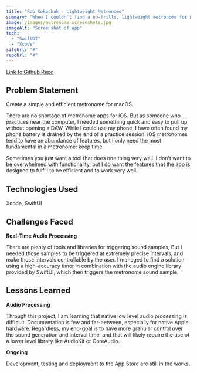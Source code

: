 ```yaml
---
title: "Rob Kokochak - Lightweight Metronome"
summary: "When I couldn't find a no-frills, lightweight metronome for macOS, I decided to build my own using SwiftUI."
image: /images/metronome-screenshots.jpg
imageAlt: "Screenshot of app"
tech:
  - "SwiftUI"
  - "Xcode"
siteUrl: "#"
repoUrl: "#"
---
```


<u><a href="https://github.com/RobKokochak/LightweightMetronome" target="_blank">Link to Github Repo</a></u>

## **Problem Statement**

Create a simple and efficient metronome for macOS. 

There are no shortage of metronome apps for iOS. But as someone who practices near the computer, I needed something quick and easy to pull up without opening a DAW. While I could use my phone, I have often found my phone battery is drained by the end of a practice session. iOS metronomes tend to have an abundance of features, but I only need the most fundamental in a metronome: keep time. 

Sometimes you just want a tool that does one thing very well. I don't want to be overwhelmed with functionality, but I do want the features that the app is designed to fulfill to be efficient and to work very well.

## **Technologies Used**

Xcode, SwiftUI

## **Challenges Faced**

**Real-Time Audio Processing**

There are plenty of tools and libraries for triggering sound samples, But I needed those samples to be triggered at extremely precise intervals, and make those intervals controllable by the user. I managed to find a solution using a high-accuracy timer in combination with the audio engine library provided by SwiftUI, which then triggers the metronome sound sample.  

## **Lessons Learned**

**Audio Processing**

Through this project, I am learning that native low level audio processing is difficult. Documentation is few and far-between, especially for native Apple hardware. Regardless, my end-goal is to have more granular control over the sound generation and interval time, and that will likely require the use of a lower level library like AudioKit or CoreAudio.

**Ongoing**

Development, testing and deployment to the App Store are still in the works. 

